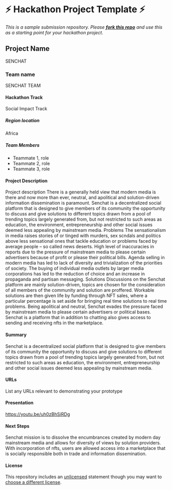 
# ⚡ Hackathon Project Template ⚡
_This is a sample submission repository.
Please [__fork this repo__](https://help.github.com/articles/fork-a-repo/) and use this as a starting point for your hackathon project._

## Project Name
SENCHAT

### Team name
SENCHAT TEAM

#### Hackathon Track
Social Impact Track

##### Region location
Africa

##### Team Members
- Teammate 1, role
- Teammate 2, role
- Teammate 3, role

#### Project Description
Project description
There is a generally held view that modern media is there and now more than ever, neutral, and apolitical and solution-driven information dissemination is paramount. 
Senchat is a decentralized social platform that is designed to give members of its community the opportunity to discuss and give solutions to different topics drawn from a pool of trending topics largely generated from, but not restricted to such areas as education, the environment, entrepreneurship and other social issues deemed less appealing by mainstream media. 
Problems
The sensationalism in media raises stories of or tinged with murders, sex scndals and politics above less sensational ones that tackle education or problems faced by average people – so called news deserts.
High level of inaccuracies in reports due to the pressure of mainstream media to please certain advertisers because of profit or please their political bills.
Agenda selling in modern media has led to lack of diversity and trivialization of the priorities of society.
The buying of individual media outlets by larger media corporations has led to the reduction of choice and an increase in propaganda and partisan messaging.
Solutions
Discussions on the Senchat platform are mainly solution-driven, topics are chosen for the consideration of all members of the community and solution are proffered. Workable solutions are then given life by funding through NFT sales, where a particular percentage is set aside for bringing real time solutions to real time problems.
Being apolitical and neutral, Senchat evades the pressure faced by mainstream media to please certain advertisers or political bases.
Senchat is a platform that in addition to chatting also gives access to sending and receiving nfts in the marketplace.


#### Summary
Senchat is a decentralized social platform that is designed to give members of its community the opportunity to discuss and give solutions to different topics drawn from a pool of trending topics largely generated from, but not restricted to such areas as education, the environment, entrepreneurship and other social issues deemed less appealing by mainstream media. 

#### URLs
List any URLs relevant to demonstrating your prototype

#### Presentation
https://youtu.be/uh0zBhSiRDg

#### Next Steps
Senchat mission is to dissolve the encumbrances created by modern day mainstream media and allows for diversity of views by solution providers. With incorporation of nfts, users are allowed access into a marketplace that is socially responsible both in trade and information dissemination.

#### License
This repository includes an [unlicensed](http://unlicense.org/) statement though you may want to [choose a different license](https://choosealicense.com/).
